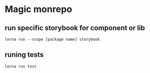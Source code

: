 # Magic monrepo

## run specific storybook for component or lib

```
lerna run --scope [package name] storybook
```

## runing tests
```
lerna run test
```
